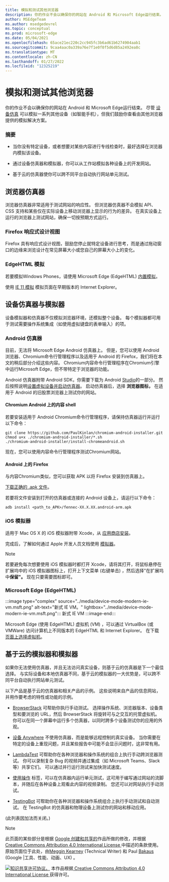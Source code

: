 ```yaml
---
title: 模拟和测试其他浏览器
description: 你的作业不会以确保你的网站在 Android 和 Microsoft Edge运行结束。  即使设备仿真 (设备模式) 模拟一系列其他设备（如智能手机），我们也鼓励你查看由其他浏览器提供的模拟解决方案。
author: MSEdgeTeam
ms.author: msedgedevrel
ms.topic: conceptual
ms.prod: microsoft-edge
ms.date: 05/04/2021
ms.openlocfilehash: 65ace21ec220c2cc945fc3b6ad61b6274904aab1
ms.sourcegitcommit: 9caa4aac0a339a76e7f1e0f0f5d6d85a2492ea8c
ms.translationtype: MT
ms.contentlocale: zh-CN
ms.lasthandoff: 01/27/2022
ms.locfileid: "12325219"
---
```

<!-- Copyright Meggin Kearney and Paul Bakaus

   Licensed under the Apache License, Version 2.0 (the "License");
   you may not use this file except in compliance with the License.
   You may obtain a copy of the License at

       https://www.apache.org/licenses/LICENSE-2.0

   Unless required by applicable law or agreed to in writing, software
   distributed under the License is distributed on an "AS IS" BASIS,
   WITHOUT WARRANTIES OR CONDITIONS OF ANY KIND, either express or implied.
   See the License for the specific language governing permissions and
   limitations under the License.  -->
# <a name="emulate-and-test-other-browsers"></a>模拟和测试其他浏览器

你的作业不会以确保你的网站在 Android 和 Microsoft Edge运行结束。  尽管 [设备仿真](index.md) 可以模拟一系列其他设备（如智能手机），但我们鼓励你查看由其他浏览器提供的模拟解决方案。

### <a name="summary"></a>摘要

*   当你没有特定设备，或者想要对某些内容进行专线检查时，最好选择在浏览器内模拟该设备。

*   通过设备仿真器和模拟器，你可以从工作站模拟各种设备上的开发网站。

*   基于云的仿真器使你可以跨不同平台自动执行网站单元测试。


<!-- ====================================================================== -->
## <a name="browser-emulators"></a>浏览器仿真器

浏览器仿真器非常适用于测试网站的响应性。  但浏览器仿真器不会模拟 API、CSS 支持和某些仅在实际设备上移动浏览器上显示的行为的差异。  在真实设备上运行的浏览器上测试网站，确保一切按预期方式运行。

### <a name="firefox-responsive-design-view"></a>Firefox 响应式设计视图

Firefox 具有[](https://developer.mozilla.org/docs/Tools/Responsive_Design_View)响应式设计视图，鼓励您停止就特定设备进行思考，而是通过拖动窗口的边缘来浏览设计在常见屏幕大小或您自己的屏幕大小上的变化。

### <a name="edgehtml-emulation"></a>EdgeHTML 模拟

若要模拟Windows Phones，请使用 Microsoft Edge (EdgeHTML) [内置模拟](/archive/microsoft-edge/legacy/developer/devtools-guide/emulation)。

使用 [IE 11 模拟](/previous-versions/windows/internet-explorer/ie-developer/samples/dn255001(v=vs.85)) 模拟页面在早期版本的 Internet Explorer。


<!-- ====================================================================== -->
## <a name="device-emulators-and-simulators"></a>设备仿真器与模拟器

设备模拟器和仿真器不仅模拟浏览器环境，还模拟整个设备。  每个模拟器都可用于测试需要操作系统集成（如使用虚拟键盘的表单输入）的项。

### <a name="android-emulator"></a>Android 仿真器

<!--
:::image type="complex" source="../media/device-mode-android-emulator-stock-browser.msft.png" alt-text="Stock Browser in Android Emulator." lightbox="../media/device-mode-android-emulator-stock-browser.msft.png":::
   Stock Browser in Android Emulator
:::image-end:::
-->

目前，无法将 Microsoft Edge Android 仿真器上。  但是，您可以使用 Android 浏览器、Chromium命令行管理程序以及适用于 Android 的 Firefox，我们将在本文的稍后部分介绍这些内容。  Chromium内容命令行管理程序在Chromium引擎中运行Microsoft Edge，但不带特定于浏览器的功能。

Android 仿真器附带 Android SDK，你需要下载为 Android [Studio](https://developer.android.com/sdk/installing/studio.html)的一部分。  然后按照说明[设置虚拟设备并](https://developer.android.com/tools/devices/managing-avds.html)[启动仿真器](https://developer.android.com/tools/devices/emulator.html)。
启动仿真器后，选择 **浏览器图标，** 在适用于 Android 的旧股票浏览器上测试你的网站。

#### <a name="chromium-content-shell-on-android"></a>Chromium Android 上的内容 shell

<!--
:::image type="complex" source="../media/device-mode-android-avd-contentshell.msft.png" alt-text="Android Emulator Content Shell." lightbox="../media/device-mode-android-avd-contentshell.msft.png":::
   Android Emulator Content Shell
:::image-end:::
-->

若要安装适用于 Android Chromium命令行管理程序，请保持仿真器运行并运行以下命令：

```shell
git clone https://github.com/PaulKinlan/chromium-android-installer.git
chmod u+x ./chromium-android-installer/*.sh
./chromium-android-installer/install-chromeandroid.sh
```

现在，您可以使用内容命令行管理程序测试Chromium网站。

#### <a name="firefox-on-android"></a>Android 上的 Firefox

<!--
:::image type="complex" source="../media/device-mode-ff-on-android-emulator.msft.png" alt-text="Firefox Icon on Android Emulator." lightbox="../media/device-mode-ff-on-android-emulator.msft.png":::
   Firefox Icon on Android Emulator
:::image-end:::
-->

与内容Chromium类似，您可以获取 APK 以将 Firefox 安装到仿真器上。

[下载正确的 .apk 文件](https://www.mozilla.org/firefox/all/#product-android-beta)。

若要将文件安装到打开的仿真器或连接的 Android 设备上，请运行以下命令：

```shell
adb install <path_to_APK>/fennec-XX.X.XX.android-arm.apk
```

### <a name="ios-simulator"></a>iOS 模拟器

适用于 Mac OS X 的 iOS 模拟器附带 Xcode，从 [应用商店安装](https://itunes.apple.com/app/xcode/id497799835)。

完成后，了解如何通过 Apple 开发人员文档使用 [模拟器](https://help.apple.com/simulator/mac/current)。

> [!NOTE]
> 若要避免每次想要使用 iOS 模拟器时都打开 Xcode，请将其打开，将鼠标悬停在扩展坞中的 iOS 模拟器图标上，打开上下文菜单 (右键单击) ，然后选择"在扩展坞中**保留"。**  现在只要需要图标即可。

### <a name="microsoft-edge-edgehtml"></a>Microsoft Edge (EdgeHTML) 

:::image type="complex" source="../media/device-mode-modern-ie-vm.msft.png" alt-text="新式 IE VM。" lightbox="../media/device-mode-modern-ie-vm.msft.png":::
   新式 IE VM
:::image-end:::

Microsoft Edge (使用 EdgeHTML) 虚拟机 (VM) ，可以通过 VirtualBox (或 VMWare) 访问计算机上不同版本的 EdgeHTML 和 Internet Explorer。  在下载 [页面上选择虚拟机](https://developer.microsoft.com/microsoft-edge/tools/vms)。


<!-- ====================================================================== -->
## <a name="cloud-based-emulators-and-simulators"></a>基于云的模拟器和模拟器

如果你无法使用仿真器，并且无法访问真实设备，则基于云的仿真器是下一个最佳选择。  与实际设备和本地仿真器不同，基于云的模拟器的一大优势是，可以跨不同平台自动执行网站单元测试。

以下产品是基于云的仿真器和相关产品的示例。  这些说明来自产品的信息网站，并用作要考虑的特性或功能的示例。

*   [BrowserStack](https://www.browserstack.com/automate) 可帮助你执行手动测试。  选择操作系统、浏览器版本、设备类型和要浏览的 URL，然后 BrowserStack 将旋转可与之交互的托管虚拟机。  你可以在同一个屏幕中运行多个仿真器，以同时跨多个设备测试你的应用的外观。

*   [设备 Anywhere](https://www.sigos.com/app-experience/) 不使用仿真器，而是能够远程控制的真实设备。  当你需要在特定的设备上重现问题，并且某些报告中可能不会显示问题时，这非常有用。

*   [LambdaTest](https://www.lambdatest.com/) 可帮助你在各种浏览器和操作系统的组合上执行手动跨浏览器测试。  你可以录制复杂 Bug 的视频并通过集成（如 Microsoft Teams、Slack 等）共享它们。  可以通过并行运行测试来加快测试速度。

*   [使用操作](https://saucelabs.com) 标签，可以在仿真器内运行单元测试，这可用于编写通过网站的流脚本，并随后在各种设备上观看此内容的视频录制。  您还可以对网站执行手动测试。

*   [TestingBot](https://testingbot.com/) 可帮助你在各种浏览器和操作系统组合上执行手动测试和自动测试。  在 TestingBot 的仿真器和物理设备上测试你的网站和移动应用。

 (此列表因加法而关闭。) 


<!-- ====================================================================== -->
> [!NOTE]
> 此页面的某些部分是根据 [Google 创建和共享的](https://developers.google.com/terms/site-policies)作品所做的修改，并根据[ Creative Commons Attribution 4.0 International License ](https://creativecommons.org/licenses/by/4.0)中描述的条款使用。
> 原始页面位于此处，[](https://developers.google.com/web/tools/chrome-devtools/device-mode/testing-other-browsers)由[Meggin Kearney](https://developers.google.com/web/resources/contributors#meggin-kearney) (Technical Writer) 和 Paul [Bakaus](https://developers.google.com/web/resources/contributors#paul-bakaus) (Google |工具、性能、动画、UX) 。

[![知识共享许可协议。](https://i.creativecommons.org/l/by/4.0/88x31.png)](https://creativecommons.org/licenses/by/4.0)
本作品根据[ Creative Commons Attribution 4.0 International License ](https://creativecommons.org/licenses/by/4.0)获得许可。
